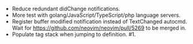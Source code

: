 - Reduce redundant didChange notifications.
- More test with golang/JavaScript/TypeScript/php language servers.
- Register buffer modified notification instead of TextChanged autocmd. Wait
  for https://github.com/neovim/neovim/pull/5269 to be merged in.
- Populate tag stack when jumping to definition. #1.
